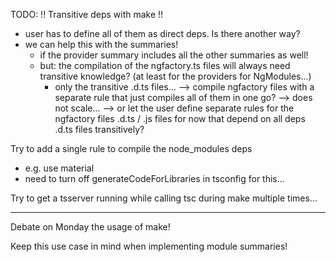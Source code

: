 TODO:
!! Transitive deps with make !!
- user has to define all of them as direct deps. Is there another way?
- we can help this with the summaries!
  * if the provider summary includes all the other summaries as well!
  * but: the compilation of the ngfactory.ts files will always need transitive
    knowledge? (at least for the providers for NgModules...)
	- only the transitive .d.ts files...
	--> compile ngfactory files with a separate rule that just compiles
	    all of them in one go? --> does not scale...
	--> or let the user define separate rules for the ngfactory files .d.ts / .js files for now
	    that depend on all deps .d.ts files transitively?

Try to add a single rule to compile the node_modules deps
  * e.g. use material
  * need to turn off generateCodeForLibraries in tsconfig for this...

Try to get a tsserver running while calling tsc during make multiple times...

------
Debate on Monday the usage of make!

Keep this use case in mind when implementing module summaries!
